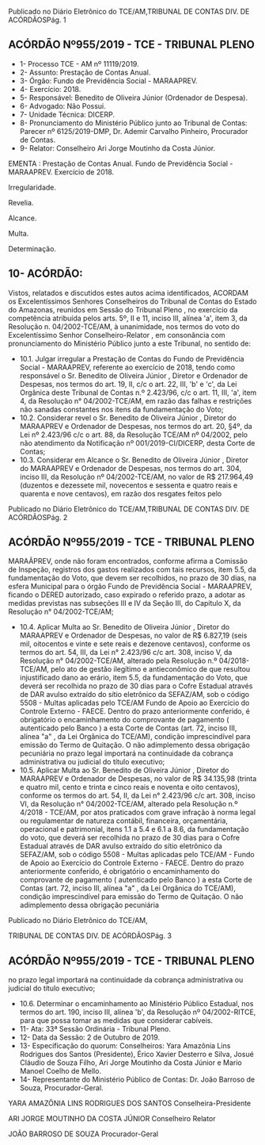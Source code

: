 Publicado  no  Diário  Eletrônico do TCE/AM,TRIBUNAL DE CONTAS DIV. DE ACÓRDÃOSPág. 1

## ACÓRDÃO Nº955/2019 - TCE - TRIBUNAL PLENO

- 1- Processo TCE - AM nº 11119/2019.
- 2- Assunto: Prestação de Contas Anual.
- 3- Órgão: Fundo de Previdência Social - MARAAPREV.
- 4- Exercício: 2018.
- 5- Responsável: Benedito de Oliveira Júnior (Ordenador de Despesa).
- 6- Advogado: Não Possui.
- 7- Unidade Técnica: DICERP.
- 8- Pronunciamento  do  Ministério  Público  junto  ao  Tribunal  de  Contas: Parecer  nº 6125/2019-DMP, Dr. Ademir Carvalho Pinheiro, Procurador de Contas.
- 9- Relator: Conselheiro Ari Jorge Moutinho da Costa Júnior.

EMENTA :  Prestação  de  Contas  Anual.  Fundo  de Previdência  Social  -  MARAAPREV.  Exercício  de 2018.

Irregularidade.

Revelia.

Alcance.

Multa.

Determinação.

## 10-  ACÓRDÃO:

Vistos, relatados e discutidos estes autos acima identificados, ACORDAM os Excelentíssimos Senhores Conselheiros do Tribunal de Contas do Estado do Amazonas, reunidos em Sessão do Tribunal Pleno , no exercício da competência atribuída pelos arts. 5º, II e 11, inciso III, alínea 'a', item 3, da Resolução n. 04/2002-TCE/AM, à unanimidade, nos termos do voto do Excelentíssimo Senhor Conselheiro-Relator , em consonância com pronunciamento do Ministério Público junto a este Tribunal, no sentido de:

- 10.1. Julgar  irregular a  Prestação  de  Contas  do  Fundo  de  Previdência Social  -  MARAAPREV,  referente  ao  exercício  de  2018,  tendo  como responsável  o Sr.  Benedito  de  Oliveira  Júnior ,  Diretor  e  Ordenador de Despesas, nos termos do art. 19, II, c/c o art. 22, III, 'b' e 'c', da Lei Orgânica deste Tribunal de Contas n.º 2.423/96, c/c o art. 11, III, 'a', item  4,  da  Resolução  n°  04/2002-TCE/AM,  em  razão  das  falhas  e restrições  não  sanadas  constantes  nos  itens  da  fundamentação  do Voto;
- 10.2. Considerar  revel o Sr. Benedito  de  Oliveira  Júnior , Diretor  do MARAAPREV e Ordenador de Despesas, nos termos do art. 20, §4º, da Lei nº 2.423/96 c/c o art. 88, da Resolução TCE/AM nº 04/2002, pelo não atendimento da Notificação nº 001/2019-CI/DICERP, desta Corte de Contas;
- 10.3. Considerar em Alcance o Sr. Benedito de Oliveira Júnior , Diretor do MARAAPREV  e  Ordenador  de  Despesas,  nos  termos  do  art.  304, inciso III, da Resolução nº 04/2002-TCE/AM, no valor de R$ 217.964,49 (duzentos e dezessete mil, novecentos e sessenta e quatro reais e quarenta e nove centavos), em razão dos resgates feitos pelo

Publicado  no  Diário  Eletrônico do TCE/AM,TRIBUNAL DE CONTAS DIV. DE ACÓRDÃOSPág. 2

## ACÓRDÃO Nº955/2019 - TCE - TRIBUNAL PLENO

MARAÃPREV,  onde  não  foram  encontrados,  conforme afirma a Comissão  de  Inspeção,  registros  dos  gastos  realizados  com  tais recursos, item 5.5, da fundamentação  do  Voto,  que  devem  ser recolhidos,  no  prazo  de  30  dias,  na  esfera  Municipal  para  o  órgão Fundo  de  Previdência  Social  -  MARAAPREV,  ficando  o  DERED autorizado,  caso  expirado  o  referido  prazo,  a  adotar  as  medidas previstas  nas  subseções  III  e  IV  da  Seção  III,  do  Capítulo  X,  da Resolução n° 04/2002-TCE/AM;

- 10.4. Aplicar Multa ao Sr. Benedito de Oliveira Júnior , Diretor do MARAAPREV  e  Ordenador  de  Despesas,  no  valor  de R$  6.827,19 (seis mil, oitocentos  e  vinte  e  sete  reais  e  dezenove  centavos), conforme os termos do art. 54, III, da Lei n° 2.423/96 c/c art. 308, inciso V,  da  Resolução  n°  04/2002-TCE/AM,  alterado  pela  Resolução  n.º 04/2018-TCE/AM, pelo ato de gestão ilegítimo e antieconômico de que resultou  injustificado  dano  ao  erário,  item  5.5,  da  fundamentação  do Voto,  que  deverá  ser  recolhida  no  prazo  de  30  dias  para  o  Cofre Estadual  através  de  DAR  avulso  extraído  do  sítio  eletrônico da SEFAZ/AM,  sob  o  código  5508  -  Multas  aplicadas  pelo  TCE/AM  Fundo de Apoio ao Exercício do Controle Externo - FAECE. Dentro do prazo  anteriormente  conferido,  é  obrigatório  o  encaminhamento  do comprovante de pagamento ( autenticado pelo Banco ) a esta Corte de Contas  (art.  72,  inciso  III,  alínea  "a"  ,  da  Lei  Orgânica  do  TCE/AM), condição imprescindível  para  emissão  do  Termo  de  Quitação.  O  não adimplemento dessa obrigação pecuniária no prazo legal importará na continuidade da cobrança administrativa ou judicial do título executivo;
- 10.5. Aplicar Multa ao Sr. Benedito de Oliveira Júnior , Diretor do MARAAPREV e Ordenador  de  Despesas,  no  valor  de R$  34.135,98 (trinta  e  quatro  mil,  cento  e  trinta  e  cinco  reais  e  noventa  e  oito centavos), conforme os termos do art. 54, II, da Lei n° 2.423/96 c/c art. 308, inciso VI, da  Resolução  n°  04/2002-TCE/AM,  alterado  pela Resolução  n.º  4/2018  -  TCE/AM,  por  atos  praticados  com  grave infração à norma legal ou regulamentar de natureza contábil, financeira, orçamentária, operacional e patrimonial, itens 1.1 a 5.4 e 6.1 a 8.6, da fundamentação do voto, que deverá ser recolhida no prazo de 30 dias para o Cofre Estadual através de DAR avulso extraído do sítio eletrônico  da  SEFAZ/AM,  sob  o  código  5508  -  Multas  aplicadas  pelo TCE/AM - Fundo de Apoio ao Exercício do Controle Externo - FAECE. Dentro do prazo anteriormente conferido, é obrigatório o encaminhamento  do  comprovante  de  pagamento  ( autenticado  pelo Banco )  a  esta  Corte  de  Contas  (art.  72,  inciso  III,  alínea  "a"  ,  da  Lei Orgânica  do  TCE/AM),  condição  imprescindível  para  emissão  do Termo de Quitação. O não adimplemento dessa obrigação pecuniária

Publicado  no  Diário  Eletrônico do TCE/AM,

TRIBUNAL DE CONTAS DIV. DE ACÓRDÃOSPág. 3

## ACÓRDÃO Nº955/2019 - TCE - TRIBUNAL PLENO

no prazo legal importará na continuidade da cobrança administrativa ou judicial do título executivo;

- 10.6. Determinar o  encaminhamento  ao  Ministério  Público  Estadual,  nos termos do art. 190, inciso III, alínea 'b', da Resolução nº 04/2002-RITCE, para que possa tomar as medidas que considerar cabíveis.
- 11-  Ata: 33ª Sessão Ordinária - Tribunal Pleno.
- 12-  Data da Sessão: 2 de Outubro de 2019.
- 13-  Especificação  do  quorum: Conselheiros: Yara  Amazônia  Lins  Rodrigues  dos Santos (Presidente), Érico Xavier Desterro e Silva, Josué Cláudio de Souza Filho, Ari Jorge Moutinho da Costa Júnior e Mario Manoel Coelho de Mello.
- 14-  Representante  do  Ministério  Público  de  Contas: Dr. João  Barroso  de  Souza, Procurador-Geral.

YARA AMAZÔNIA LINS RODRIGUES DOS SANTOS Conselheira-Presidente

ARI JORGE MOUTINHO DA COSTA JÚNIOR Conselheiro Relator

JOÃO BARROSO DE SOUZA Procurador-Geral